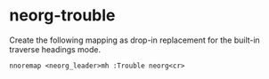 # neorg-trouble
Create the following mapping as drop-in replacement for the built-in traverse headings mode.
```vim
nnoremap <neorg_leader>mh :Trouble neorg<cr>
```
